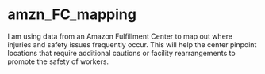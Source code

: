 # amzn_FC_mapping
I am using data from an Amazon Fulfillment Center to map out where injuries and safety issues frequently occur. This will help the center pinpoint locations that require additional cautions or facility rearrangements to promote the safety of workers.
